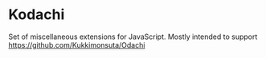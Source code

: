 # Kodachi
Set of miscellaneous extensions for JavaScript. Mostly intended to support https://github.com/Kukkimonsuta/Odachi
